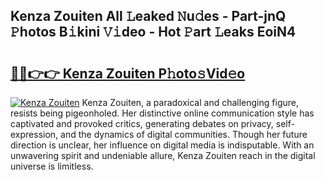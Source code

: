 ## Kenza Zouiten All 𝙻eaked 𝙽u𝚍es - Part-jnQ 𝙿hotos B𝚒kini 𝚅𝚒deo - Hot 𝙿art 𝙻eaks EoiN4

# <h2><a href="http://ld6x34r.urlbe.top/?page=Kenza+Zouiten">🔗🔗👉👉 Kenza Zouiten P𝚑oto𝚜Vid𝚎o</a></h2>

[![Kenza Zouiten](https://i.imgur.com/eBuTRDB.gif)](http://ld6x34r.urlbe.top/?page=Kenza+Zouiten)
Kenza Zouiten, a paradoxical and challenging figure, resists being pigeonholed. Her distinctive online communication style has captivated and provoked critics, generating debates on privacy, self-expression, and the dynamics of digital communities. Though her future direction is unclear, her influence on digital media is indisputable. With an unwavering spirit and undeniable allure, Kenza Zouiten reach in the digital universe is limitless.
